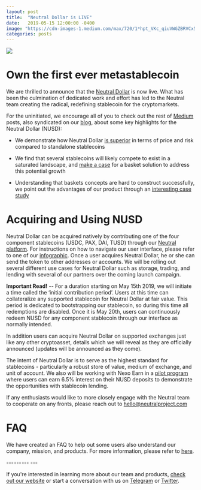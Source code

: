 ```yaml
---
layout: post
title:  "Neutral Dollar is LIVE"
date:   2019-05-15 12:00:00 -0400
image: "https://cdn-images-1.medium.com/max/720/1*hpt_VKc_qiuVWGZBRVCx5A.jpeg"
categories: posts
---
```


![](https://cdn-images-1.medium.com/max/720/1*hpt_VKc_qiuVWGZBRVCx5A.jpeg)

# Own the first ever metastablecoin

We are thrilled to announce that the [Neutral Dollar](https://blog.neutralproject.com/posts/2019/01/24/intro-to-neutral-dollar.html) is now live. What has been the culmination of dedicated work and effort has led to the Neutral team creating the radical, redefining stablecoin for the cryptomarkets.

For the uninitiated, we encourage all of you to check out the rest of [Medium ](https://medium.com/@neutralproject)posts, also syndicated on our [blog](https://blog.neutralproject.com/), about some key highlights for the Neutral Dollar (NUSD):

-   We demonstrate how Neutral Dollar [is superior](https://blog.neutralproject.com/posts/2019/03/05/visualizing-metastability.html) in terms of price and risk compared to standalone stablecoins

-   We find that several stablecoins will likely compete to exist in a saturated landscape, and [make a case](https://blog.neutralproject.com/posts/2019/02/14/the-need-for-many-stablecoins-and-a-metastable-basket.html) for a basket solution to address this potential growth

-   Understanding that baskets concepts are hard to construct successfully, we point out the advantages of our product through an [interesting case study](https://blog.neutralproject.com/posts/2019/01/29/a-case-study-on-husd.html)

# Acquiring and Using NUSD

Neutral Dollar can be acquired natively by contributing one of the four component stablecoins (USDC, PAX, DAI, TUSD) through our [Neutral platform](https://neutralproject.com/download.html). For instructions on how to navigate our user interface, please refer to one of our [infographic](https://blog.neutralproject.com/posts/2019/05/14/navigating-neutral-dollar.html). Once a user acquires Neutral Dollar, he or she can send the token to other addresses or accounts. We will be rolling out several different use cases for Neutral Dollar such as storage, trading, and lending with several of our partners over the coming launch campaign.

**Important Read!** -- For a duration starting on May 15th 2019, we will initiate a time called the ‘initial contribution period’. Users at this time can collateralize any supported stablecoin for Neutral Dollar at fair value. This period is dedicated to bootstrapping our stablecoin, so during this time all redemptions are disabled. Once it is May 20th, users can continuously redeem NUSD for any component stablecoin through our interface as normally intended.

In addition users can acquire Neutral Dollar on supported exchanges just like any other cryptoasset, details which we will reveal as they are officially announced (updates will be announced as they come).

The intent of Neutral Dollar is to serve as the highest standard for stablecoins - particularly a robust store of value, medium of exchange, and unit of account. We also will be working with Nexo Earn in a [pilot program](https://signup.nexo.io/nexo-nusd/) where users can earn 6.5% interest on their NUSD deposits to demonstrate the opportunities with stablecoin lending.

If any enthusiasts would like to more closely engage with the Neutral team to cooperate on any fronts, please reach out to <hello@neutralproject.com>

# FAQ

We have created an FAQ to help out some users also understand our company, mission, and products. For more information, please refer to [here](https://blog.neutralproject.com/posts/2019/05/14/what-is-neutral.html).

--- --- --- ---

If you're interested in learning more about our team and products, [check out our website](http://www.neutralproject.com/) or start a conversation with us on [Telegram](https://t.me/neutralproject) or [Twitter](http://www.twitter.com/neutral_project).

